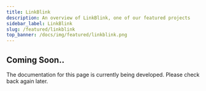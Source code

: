 ```yaml
---
title: LinkBlink
description: An overview of LinkBlink, one of our featured projects
sidebar_label: LinkBlink
slug: /featured/linkblink
top_banner: /docs/img/featured/linkblink.png
---
```


## Coming Soon..

The documentation for this page is currently being developed. Please check back again later.
